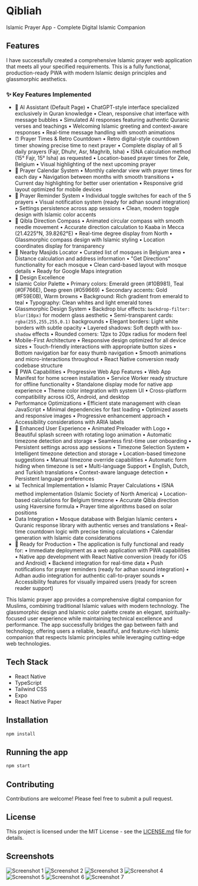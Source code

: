 # Qibliah
Islamic Prayer App - Complete Digital Islamic Companion

## Features

I have successfully created a comprehensive Islamic prayer web application that meets all your specified requirements. This is a fully functional, production-ready PWA with modern Islamic design principles and glassmorphic aesthetics.

### ✨ Key Features Implemented
- 🤖 AI Assistant (Default Page)
	•	ChatGPT-style interface specialized exclusively in Quran knowledge
	•	Clean, responsive chat interface with message bubbles
	•	Simulated AI responses featuring authentic Quranic verses and teachings
	•	Welcoming Islamic greeting and context-aware responses
	•	Real-time message handling with smooth animations
- ⏰ Prayer Times & Retro Countdown
	•	Retro digital-style countdown timer showing precise time to next prayer
	•	Complete display of all 5 daily prayers (Fajr, Dhuhr, Asr, Maghrib, Isha)
	•	ISNA calculation method (15° Fajr, 15° Isha) as requested
	•	Location-based prayer times for Zele, Belgium
	•	Visual highlighting of the next upcoming prayer
- 📅 Prayer Calendar System
	•	Monthly calendar view with prayer times for each day
	•	Navigation between months with smooth transitions
	•	Current day highlighting for better user orientation
	•	Responsive grid layout optimized for mobile devices
- 🔔 Prayer Reminder System
	•	Individual toggle switches for each of the 5 prayers
	•	Visual notification system (ready for adhan sound integration)
	•	Settings persistence across app sessions
	•	Clean, modern toggle design with Islamic color accents
- 🧭 Qibla Direction Compass
	•	Animated circular compass with smooth needle movement
	•	Accurate direction calculation to Kaaba in Mecca (21.4225°N, 39.8262°E)
	•	Real-time degree display from North
	•	Glassmorphic compass design with Islamic styling
	•	Location coordinates display for transparency
- 🕌 Nearby Masjids Locator
	•	Curated list of mosques in Belgium area
	•	Distance calculation and address information
	•	"Get Directions" functionality for each mosque
	•	Clean card-based layout with mosque details
	•	Ready for Google Maps integration
- 🎨 Design Excellence
- Islamic Color Palette
	•	Primary colors: Emerald green (#10B981), Teal (#0F766E), Deep green (#059669)
	•	Secondary accents: Gold (#F59E0B), Warm browns
	•	Background: Rich gradient from emerald to teal
	•	Typography: Clean whites and light emerald tones
- Glassmorphic Design System
	•	Backdrop blur effects: `backdrop-filter: blur(10px)` for modern glass aesthetic
	•	Semi-transparent cards: `rgba(255,255,255,0.1)` backgrounds
	•	Elegant borders: Light white borders with subtle opacity
	•	Layered shadows: Soft depth with `box-shadow` effects
	•	Rounded corners: 12px to 20px radius for modern feel
- Mobile-First Architecture
	•	Responsive design optimized for all device sizes
	•	Touch-friendly interactions with appropriate button sizes
	•	Bottom navigation bar for easy thumb navigation
	•	Smooth animations and micro-interactions throughout
	•	React Native conversion ready codebase structure
- 🔧 PWA Capabilities
	• Progressive Web App Features
	•	Web App Manifest for home screen installation
	•	Service Worker ready structure for offline functionality
	•	Standalone display mode for native app experience
	•	Theme color integration with system UI
	•	Cross-platform compatibility across iOS, Android, and desktop
- Performance Optimizations
	•	Efficient state management with clean JavaScript
	•	Minimal dependencies for fast loading
	•	Optimized assets and responsive images
	•	Progressive enhancement approach
	•	Accessibility considerations with ARIA labels
- 🌟 Enhanced User Experience
	•	Animated Preloader with Logo
	•	Beautiful splash screen with rotating logo animation
	•	Automatic timezone detection and storage
	•	Seamless first-time user onboarding
	•	Persistent settings across app sessions
	•	Timezone Selection System
	•	Intelligent timezone detection and storage
	•	Location-based timezone suggestions
	•	Manual timezone override capabilities
	•	Automatic form hiding when timezone is set
	•	Multi-language Support
	•	English, Dutch, and Turkish translations
	•	Context-aware language detection
	•	Persistent language preferences
- 📊 Technical Implementation
	• Islamic Prayer Calculations
	•	ISNA method implementation (Islamic Society of North America)
	•	Location-based calculations for Belgium timezone
	•	Accurate Qibla direction using Haversine formula
	•	Prayer time algorithms based on solar positions
- Data Integration
	•	Mosque database with Belgian Islamic centers
	•	Quranic response library with authentic verses and translations
	•	Real-time countdown logic with precise timing calculations
	•	Calendar generation with Islamic date considerations
- 🚀 Ready for Production
	• The application is fully functional and ready for:
	•	Immediate deployment as a web application with PWA capabilities
	•	Native app development with React Native conversion (ready for iOS and Android)
	•	Backend integration for real-time data
	•	Push notifications for prayer reminders (ready for adhan sound integration)
	•	Adhan audio integration for authentic call-to-prayer sounds
	•	Accessibility features for visually impaired users (ready for screen reader support)

This Islamic prayer app provides a comprehensive digital companion for Muslims, combining traditional Islamic values with modern technology. The glassmorphic design and Islamic color palette create an elegant, spiritually-focused user experience while maintaining technical excellence and performance.
The app successfully bridges the gap between faith and technology, offering users a reliable, beautiful, and feature-rich Islamic companion that respects Islamic principles while leveraging cutting-edge web technologies.

## Tech Stack

- React Native
- TypeScript
- Tailwind CSS
- Expo
- React Native Paper

## Installation

```bash
npm install
```

## Running the app

```bash
npm start
```

## Contributing

Contributions are welcome! Please feel free to submit a pull request.

## License

This project is licensed under the MIT License - see the [LICENSE.md](LICENSE.md) file for details.

## Screenshots

![Screenshot 1](./screenshots/screenshot-1.png)
![Screenshot 2](./screenshots/screenshot-2.png)
![Screenshot 3](./screenshots/screenshot-3.png)
![Screenshot 4](./screenshots/screenshot-4.png)
![Screenshot 5](./screenshots/screenshot-5.png)
![Screenshot 6](./screenshots/screenshot-6.png)
![Screenshot 7](./screenshots/screenshot-7.png)

